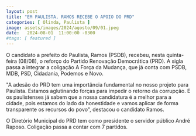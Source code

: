 ```yaml
---
layout: post
title: "EM PAULISTA, RAMOS RECEBE O APOIO DO PRD"
categories: [ Olinda, Paulista ]
image: assets/images/2024/agosto/09/01.jpeg
date:   2024-08-01  11:00:00 -0300
#tags: [ featured ]
---
```

O candidato a prefeito do Paulista, Ramos (PSDB), recebeu, nesta quinta-feira (08/08), o reforço do Partido Renovação Democrática (PRD). A sigla passa a integrar a coligação A Força da Mudança, que já conta com PSDB, MDB, PSD, Cidadania, Podemos e Novo.

"A adesão do PRD tem uma importância fundamental no nosso projeto para Paulista. Estamos aglutinando forças para impedir o retorno da corrupção. E os paulistenses já sabem que a nossa candidatura é a melhor para a cidade, pois estamos do lado da honestidade e vamos aplicar de forma transparente os recursos do povo", destacou o candidato Ramos.

O Diretório Municipal do PRD tem como presidente o servidor público André Raposo. Coligação passa a contar com 7 partidos.